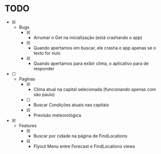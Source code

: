 # TODO

- [X] - Bugs
	- [X] - Arrumar o Get na inicialização (está crashando o app)
	- [X] - Quando apertamos em buscar, ele crasha o app apenas se o texto for nulo
	- [X] - Quando apertamos para exibir clima, o aplicativo para de responder

- [ ] - Paginas
	- [X] - Clima atual na capital selecionada (funcionando apenas com são paulo)
	- [ ] - Buscar Condições atuais nas capitais
	- [X] - Previsão meteorológica

- [X] - Features
	- [X] - Buscar por cidade na página de FindLocations
	- [X] - Flyout Menu entre Forecast e FindLocations views
